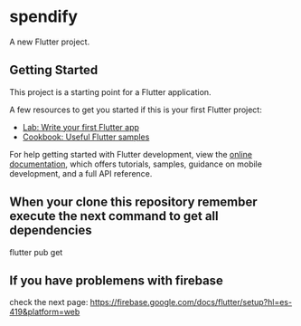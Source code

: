 # spendify

A new Flutter project.

## Getting Started

This project is a starting point for a Flutter application.

A few resources to get you started if this is your first Flutter project:

- [Lab: Write your first Flutter app](https://docs.flutter.dev/get-started/codelab)
- [Cookbook: Useful Flutter samples](https://docs.flutter.dev/cookbook)

For help getting started with Flutter development, view the
[online documentation](https://docs.flutter.dev/), which offers tutorials,
samples, guidance on mobile development, and a full API reference.

## When your clone this repository remember execute the next command to get all dependencies
flutter pub get

## If you have problemens with firebase
check the next page: https://firebase.google.com/docs/flutter/setup?hl=es-419&platform=web

